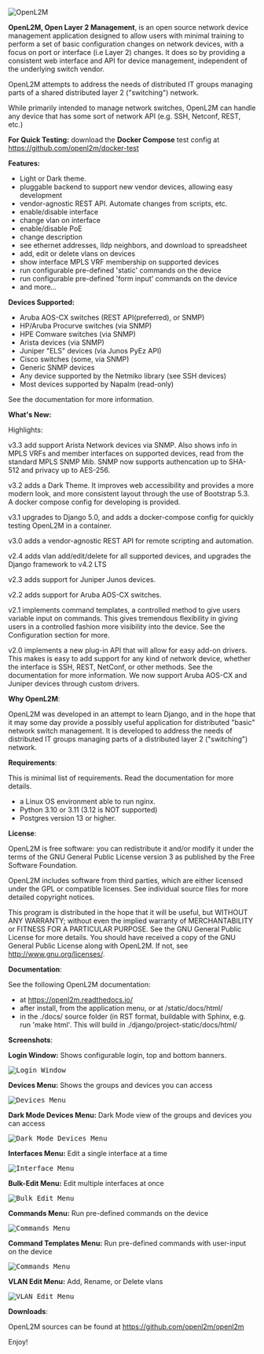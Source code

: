 ![OpenL2M](docs/_static/openl2m_logo.png "OpenL2M logo")

__OpenL2M, Open Layer 2 Management__, is an open source network device management
application designed to allow users with minimal training to perform a set of basic
configuration changes on network devices, with a focus on port or interface (i.e Layer 2) changes.
It does so by providing a consistent web interface and API
for device management, independent of the underlying switch vendor.

OpenL2M attempts to address the needs of distributed IT groups managing parts
of a shared distributed layer 2 ("switching") network.

While primarily intended to manage network switches, OpenL2M can handle any device that has some
sort of network API (e.g. SSH, Netconf, REST, etc.)

__For Quick Testing:__ download the __Docker Compose__ test config at https://github.com/openl2m/docker-test

__Features:__

* Light or Dark theme.
* pluggable backend to support new vendor devices, allowing easy development
* vendor-agnostic REST API. Automate changes from scripts, etc.
* enable/disable interface
* change vlan on interface
* enable/disable PoE
* change description
* see ethernet addresses, lldp neighbors, and download to spreadsheet
* add, edit or delete vlans on devices
* show interface MPLS VRF membership on supported devices
* run configurable pre-defined 'static' commands on the device
* run configurable pre-defined 'form input' commands on the device
* and more...

__Devices Supported:__

* Aruba AOS-CX switches (REST API(preferred), or SNMP)
* HP/Aruba Procurve switches (via SNMP)
* HPE Comware switches (via SNMP)
* Arista devices (via SNMP)
* Juniper "ELS" devices (via Junos PyEz API)
* Cisco switches (some, via SNMP)
* Generic SNMP devices
* Any device supported by the Netmiko library (see SSH devices)
* Most devices supported by Napalm (read-only)

See the documentation for more information.

__What's New:__

Highlights:

v3.3 add support Arista Network devices via SNMP. Also shows info in MPLS VRFs and member interfaces on supported devices, read from the standard MPLS SNMP Mib. SNMP now supports authencation up to SHA-512 and privacy up to AES-256.

v3.2 adds a Dark Theme. It improves web accessibility and provides a more modern look, and more consistent layout through the use of Bootstrap 5.3. A docker compose config for developing is provided.

v3.1 upgrades to Django 5.0, and adds a docker-compose config for quickly testing OpenL2M in a container.

v3.0 adds a vendor-agnostic REST API for remote scripting and automation.

v2.4 adds vlan add/edit/delete for all supported devices, and upgrades the Django framework to v4.2 LTS

v2.3 adds support for Juniper Junos devices.

v2.2 adds support for Aruba AOS-CX switches.

v2.1 implements command templates, a controlled method to give users variable input on commands.
This gives tremendous flexibility in giving users in a controlled fashion more visibility into the device.
See the Configuration section for more.

v2.0 implements a new plug-in API that will allow for easy add-on drivers.
This makes is easy to add support for any kind of network device,
whether the interface is SSH, REST, NetConf, or other methods.
See the documentation for more information. We now support Aruba AOS-CX and Juniper devices
through custom drivers.

__Why OpenL2M__:

OpenL2M was developed in an attempt to learn
Django, and in the hope that it may some day provide a possibly useful
application for distributed "basic" network switch management.
It is developed to address the needs of distributed IT groups managing parts
of a distributed layer 2 ("switching") network.

__Requirements__:

This is minimal list of requirements. Read the documentation for more details.

* a Linux OS environment able to run nginx.
* Python 3.10 or 3.11 (3.12 is NOT supported)
* Postgres version 13 or higher.

__License__:

OpenL2M is free software: you can redistribute it and/or modify it
under the terms of the GNU General Public License version 3 as published by
the Free Software Foundation.

OpenL2M includes software from third parties, which are either licensed under
the GPL or compatible licenses.
See individual source files for more detailed copyright notices.

This program is distributed in the hope that it will be useful, but WITHOUT
ANY WARRANTY; without even the implied warranty of MERCHANTABILITY or
FITNESS FOR A PARTICULAR PURPOSE. See the GNU General Public License for
more details.  You should have received a copy of the GNU General Public
License along with OpenL2M. If not, see <http://www.gnu.org/licenses/>.

__Documentation__:

See the following OpenL2M documentation:

* at https://openl2m.readthedocs.io/
* after install, from the application menu, or at <your-website-url>/static/docs/html/
* in the ./docs/ source folder (in RST format, buildable with Sphinx, e.g. run 'make html'.
  This will build in ./django/project-static/docs/html/


__Screenshots__:


__Login Window:__ Shows configurable login, top and bottom banners.

<kbd><img src= "docs/_static/login-window.png" alt="Login Window"></kbd>


__Devices Menu:__ Shows the groups and devices you can access

<kbd><img src= "docs/_static/devices-menu.png" alt="Devices Menu"></kbd>


__Dark Mode Devices Menu:__ Dark Mode view of the groups and devices you can access

<kbd><img src= "docs/_static/devices-menu-dark-mode.png" alt="Dark Mode Devices Menu"></kbd>


__Interfaces Menu:__ Edit a single interface at a time

<kbd><img src= "docs/_static/interfaces-menu.png" alt="Interface Menu"></kbd>


__Bulk-Edit Menu:__ Edit multiple interfaces at once

<kbd><img src= "docs/_static/bulkedit-menu.png" alt="Bulk Edit Menu"></kbd>


__Commands Menu:__ Run pre-defined commands on the device

<kbd><img src= "docs/_static/commands-menu.png" alt="Commands Menu"></kbd>


__Command Templates Menu:__ Run pre-defined commands with user-input on the device

<kbd><img src= "docs/_static/command-templates-menu.png" alt="Commands Menu"></kbd>


__VLAN Edit Menu:__ Add, Rename, or Delete vlans

<kbd><img src= "docs/_static/vlan-edit.png" alt="VLAN Edit Menu"></kbd>


__Downloads__:

OpenL2M sources can be found at
<https://github.com/openl2m/openl2m>

Enjoy!
